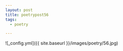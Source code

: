 ```yaml
---
layout: post
title: poetrypost56
tags:
  - poetry

---
```




![_config.yml]({{ site.baseurl }}/images/poetry/56.jpg)

